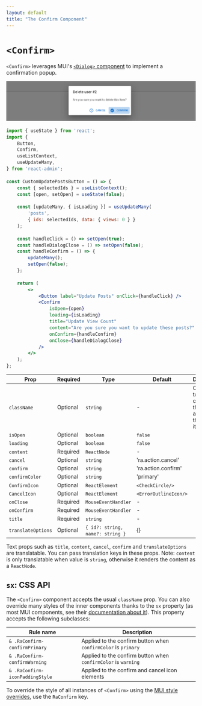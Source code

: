 ```yaml
---
layout: default
title: "The Confirm Component"
---
```


# `<Confirm>`

`<Confirm>` leverages MUI's [`<Dialog>` component](https://mui.com/components/dialogs) to implement a confirmation popup.

![Confirm dialog](./img/confirm-dialog.png)

```jsx
import { useState } from 'react';
import {
    Button,
    Confirm,
    useListContext,
    useUpdateMany,
} from 'react-admin';

const CustomUpdatePostsButton = () => {
    const { selectedIds } = useListContext();
    const [open, setOpen] = useState(false);

    const [updateMany, { isLoading }] = useUpdateMany(
        'posts',
        { ids: selectedIds, data: { views: 0 } }
    );

    const handleClick = () => setOpen(true);
    const handleDialogClose = () => setOpen(false);
    const handleConfirm = () => {
        updateMany();
        setOpen(false);
    };

    return (
        <>
            <Button label="Update Posts" onClick={handleClick} />
            <Confirm
                isOpen={open}
                loading={isLoading}
                title="Update View Count"
                content="Are you sure you want to update these posts?"
                onConfirm={handleConfirm}
                onClose={handleDialogClose}
            />
        </>
    );
};
```

| Prop               | Required | Type                             | Default               | Description                                                    |
|--------------------|----------|----------------------------------|-----------------------|----------------------------------------------------------------|
| `className`        | Optional | `string`                         | -                     | Class name to customize the look and feel of the dialog itself |
| `isOpen`           | Optional | `boolean`                        | `false`               |                                                                |
| `loading`          | Optional | `boolean`                        | `false`               |                                                                |
| `content`          | Required | `ReactNode`                      | -                     |                                                                |
| `cancel`           | Optional | `string`                         | 'ra.action.cancel'    |                                                                |
| `confirm`          | Optional | `string`                         | 'ra.action.confirm'   |                                                                |
| `confirmColor`     | Optional | `string`                         | 'primary'             |                                                                |
| `ConfirmIcon`      | Optional | `ReactElement`                   | `<CheckCircle/>`      |                                                                |
| `CancelIcon`       | Optional | `ReactElement`                   | `<ErrorOutlineIcon/>` |                                                                |
| `onClose`          | Required | `MouseEventHandler`              | -                     |                                                                |
| `onConfirm`        | Required | `MouseEventHandler`              | -                     |                                                                |
| `title`            | Required | `string`                         | -                     |                                                                |
| `translateOptions` | Optional | `{ id?: string, name?: string }` | {}                    |                                                                |

Text props such as `title`, `content`, `cancel`, `confirm` and `translateOptions` are translatable. You can pass translation keys in these props. Note: `content` is only translatable when value is `string`, otherwise it renders the content as a `ReactNode`.

## `sx`: CSS API

The `<Confirm>` component accepts the usual `className` prop. You can also override many styles of the inner components thanks to the `sx` property (as most MUI components, see their [documentation about it](https://mui.com/customization/how-to-customize/#overriding-nested-component-styles)). This property accepts the following subclasses:

| Rule name                       | Description                                                    |
|---------------------------------|----------------------------------------------------------------|
| `& .RaConfirm-confirmPrimary`   | Applied to the confirm button when `confirmColor` is `primary` |
| `& .RaConfirm-confirmWarning`   | Applied to the confirm button when `confirmColor` is `warning` |
| `& .RaConfirm-iconPaddingStyle` | Applied to the confirm and cancel icon elements                |

To override the style of all instances of `<Confirm>` using the [MUI style overrides](https://mui.com/customization/globals/#css), use the `RaConfirm` key.
